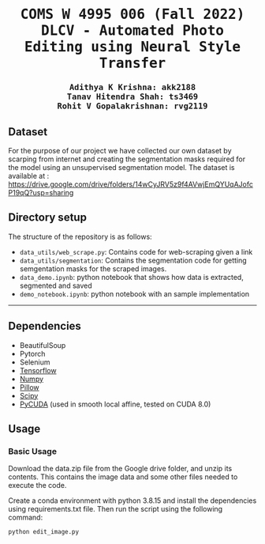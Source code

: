 <div align="center">

<samp>

<h1> COMS W 4995 006 (Fall 2022) DLCV - Automated Photo Editing using Neural Style Transfer</h1>

<h3> Adithya K Krishna: akk2188 <br> Tanav Hitendra Shah: ts3469 <br> Rohit V Gopalakrishnan: rvg2119 </h3>
</samp>   

</div>     

## Dataset
For the purpose of our project we have collected our own dataset by scarping from internet and creating the segmentation masks required for the model using an unsupervised segmentation model.
The dataset is available at : https://drive.google.com/drive/folders/14wCyJRV5z9f4AVwjEmQYUqAJofcP19qQ?usp=sharing


## Directory setup
<!---------------------------------------------------------------------------------------------------------------->
The structure of the repository is as follows: 

- `data_utils/web_scrape.py`: Contains code for web-scraping given a link
- `data_utils/segmentation`: Contains the segmentation code for getting semgentation masks for the scraped images.
- `data_demo.ipynb`: python notebook that shows how data is extracted, segmented and saved
- `demo_notebook.ipynb`: python notebook with an sample implementation

---

## Dependencies
* BeautifulSoup
* Pytorch
* Selenium
* [Tensorflow](https://www.tensorflow.org/)
* [Numpy](www.numpy.org/)
* [Pillow](https://pypi.python.org/pypi/Pillow/)
* [Scipy](https://www.scipy.org/)
* [PyCUDA](https://pypi.python.org/pypi/pycuda) (used in smooth local affine, tested on CUDA 8.0)


## Usage
### Basic Usage

Download the data.zip file from the Google drive folder, and unzip its contents. This contains the image data and some other files needed to execute the code.

Create a conda environment with python 3.8.15 and install the dependencies using requirements.txt file. Then run the script using the following command:

```
python edit_image.py
```
